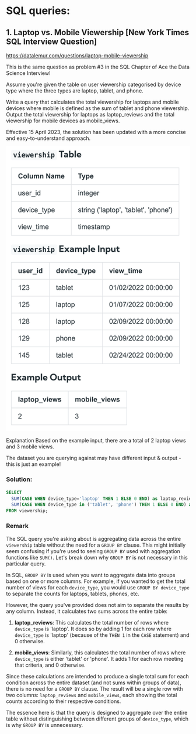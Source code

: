 # SQL queries:

## 1. Laptop vs. Mobile Viewership [New York Times SQL Interview Question]

https://datalemur.com/questions/laptop-mobile-viewership

This is the same question as problem #3 in the SQL Chapter of Ace the Data Science Interview!

Assume you're given the table on user viewership categorised by device type where the three types are laptop, tablet, and phone.

Write a query that calculates the total viewership for laptops and mobile devices where mobile is defined as the sum of tablet and phone viewership. Output the total viewership for laptops as laptop_reviews and the total viewership for mobile devices as mobile_views.

Effective 15 April 2023, the solution has been updated with a more concise and easy-to-understand approach.

![alt text](viewership.png)

Explanation
Based on the example input, there are a total of 2 laptop views and 3 mobile views.

The dataset you are querying against may have different input & output - this is just an example!

### Solution:

```sql
SELECT
  SUM(CASE WHEN device_type='laptop' THEN 1 ELSE 0 END) as laptop_reviews,
  SUM(CASE WHEN device_type in ('tablet', 'phone') THEN 1 ELSE 0 END) as mobile_views
FROM viewership;

```

### Remark

The SQL query you're asking about is aggregating data across the entire `viewership` table without the need for a `GROUP BY` clause. This might initially seem confusing if you're used to seeing `GROUP BY` used with aggregation functions like `SUM()`. Let's break down why `GROUP BY` is not necessary in this particular query.

In SQL, `GROUP BY` is used when you want to aggregate data into groups based on one or more columns. For example, if you wanted to get the total number of views for each `device_type`, you would use `GROUP BY device_type` to separate the counts for laptops, tablets, phones, etc.

However, the query you've provided does not aim to separate the results by any column. Instead, it calculates two sums across the entire table:

1. **laptop_reviews**: This calculates the total number of rows where `device_type` is 'laptop'. It does so by adding 1 for each row where `device_type` is 'laptop' (because of the `THEN 1` in the `CASE` statement) and 0 otherwise.

2. **mobile_views**: Similarly, this calculates the total number of rows where `device_type` is either 'tablet' or 'phone'. It adds 1 for each row meeting that criteria, and 0 otherwise.

Since these calculations are intended to produce a single total sum for each condition across the entire dataset (and not sums within groups of data), there is no need for a `GROUP BY` clause. The result will be a single row with two columns: `laptop_reviews` and `mobile_views`, each showing the total counts according to their respective conditions.

The essence here is that the query is designed to aggregate over the entire table without distinguishing between different groups of `device_type`, which is why `GROUP BY` is unnecessary.
